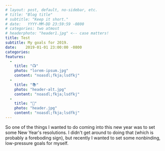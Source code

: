 ```yaml
---
# layout: post, default, no-sidebar, etc.
# title: "Blog title"
# subtitle: "Keep it short."
# date:   YYYY-MM-DD 23:59:59 -0800
# categories: two atmost
# headerphoto: "header1.jpg" <-- case matters!
title: Test
subtitle: My goals for 2019.
date:    2019-01-01 23:00:00 -0800
categories: 
features:
  -
    title: "📺"
    photo: "lorem-ipsum.jpg"
    content: "noasdl;fkja;lsdfkj"
  -
    title: "📚"
    photo: "header-alt.jpg"
    content: "noasdl;fkja;lsdfkj"
  -
    title: "🎹"
    photo: "header.jpg"
    content: "noasdl;fkja;lsdfkj"
---
```

So one of the things I wanted to do coming into this new year was to set some New Year's resolutions. I didn't get around to doing that (which is probably a foreboding sign), but recently I wanted to set some nonbinding, low-pressure goals for myself.
